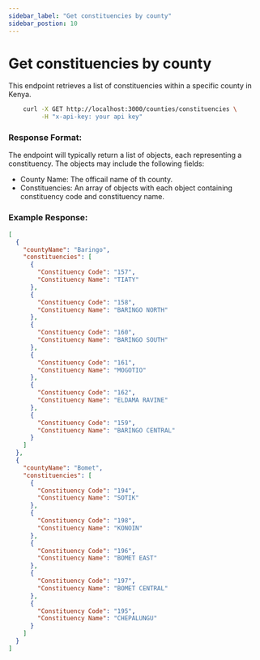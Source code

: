 ```yaml
---
sidebar_label: "Get constituencies by county"
sidebar_postion: 10
---
```


# Get constituencies by county

This endpoint retrieves a list of constituencies within a specific county in Kenya.

```bash
    curl -X GET http://localhost:3000/counties/constituencies \
         -H "x-api-key: your api key"
```

### Response Format:

The endpoint will typically return a list of objects, each representing a constituency. The objects may include the following fields:

- County Name: The officail name of th county.
- Constituencies: An array of objects with each object containing constituency code  and constituency name.


### Example Response:

```json
[
  {
    "countyName": "Baringo",
    "constituencies": [
      {
        "Constituency Code": "157",
        "Constituency Name": "TIATY"
      },
      {
        "Constituency Code": "158",
        "Constituency Name": "BARINGO NORTH"
      },
      {
        "Constituency Code": "160",
        "Constituency Name": "BARINGO SOUTH"
      },
      {
        "Constituency Code": "161",
        "Constituency Name": "MOGOTIO"
      },
      {
        "Constituency Code": "162",
        "Constituency Name": "ELDAMA RAVINE"
      },
      {
        "Constituency Code": "159",
        "Constituency Name": "BARINGO CENTRAL"
      }
    ]
  },
  {
    "countyName": "Bomet",
    "constituencies": [
      {
        "Constituency Code": "194",
        "Constituency Name": "SOTIK"
      },
      {
        "Constituency Code": "198",
        "Constituency Name": "KONOIN"
      },
      {
        "Constituency Code": "196",
        "Constituency Name": "BOMET EAST"
      },
      {
        "Constituency Code": "197",
        "Constituency Name": "BOMET CENTRAL"
      },
      {
        "Constituency Code": "195",
        "Constituency Name": "CHEPALUNGU"
      }
    ]
  }
]
```
